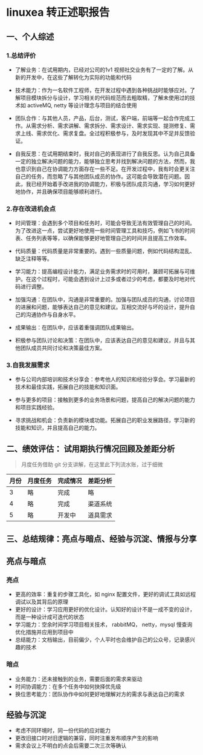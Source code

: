 # linuxea 转正述职报告

## 一、个人综述

### 1.总结评价

- 了解业务：在试用期内，已经对公司的1v1 视频社交业务有了一定的了解。从新的开发中，在这些了解转化为实际的功能和代码

- 技术能力：作为一名软件工程师，在开发过程中遇到各种挑战时能够应对。了解项目模块拆分与设计，学习相关的代码规范而去粗取精，了解未使用过的技术如 activeMQ, netty 等设计理念与项目的结合使用

- 团队合作：与其他人员，产品，后台，测试，客户端，前端等一起合作完成工作。从需求分析、需求讲解、需求拆分、需求设计、需求实现、提测修复、需求上线、需求优化、需求复盘。全过程积极参与，及时发现其中不足并反馈验证。

- 自我反思：在试用期结束时，我对自己的表现进行了自我反思。认为自己具备一定的独立解决问题的能力，能够独立思考并找到解决问题的方法，然而，我也意识到自己在协调能力方面存在一些不足。在开发过程中，我有时会更关注自己的任务，而忽略了与其他团队成员的协作。这可能会导致潜在问题。因此，我已经开始着手改进我的协调能力，积极与团队成员沟通，学习如何更好地协作，并且确保项目能够顺利进行。

### 2.存在改进机会点

- 时间管理：会遇到多个项目和任务时，可能会导致无法有效管理自己的时间。为了改进这一点，尝试更好地使用一些时间管理工具和技巧，例如飞书的时间表、任务列表等等，以确保能够更好地管理自己的时间并且提高工作效率。

- 代码质量：代码质量是非常重要的。遇到一些质量问题，例如代码结构混乱、缺乏注释等等。

- 学习能力：提高编程设计能力，满足业务需求时的可用时，兼顾可拓展与可维护。在这个过程时，可能会遇到设计上过多或者过少的考虑，都要及时地对代码进行调整。

- 加强沟通：在团队中，沟通是非常重要的。加强与团队成员的沟通，讨论项目的进展和问题，能够表达自己的意见和建议。互相交流好与坏的设计，提升自己的沟通协作与自身水平。

- 成果输出：在团队中，应该着重强调团队成果输出。

- 积极参与团队讨论和决策：在团队中，应该表达自己的意见和建议，并且与其他团队成员共同讨论和决策最佳方案。

### 3.自我发展需求

- 参与公司内部培训和技术分享会：参考他人的知识和经验分享会。学习最新的技术和最佳实践，拓展自己的技能和知识面。

- 参与更多的项目：接触到更多的业务场景和问题，提高自己的解决问题的能力和项目实践经验。

- 寻求挑战和机会：负责新的模块或功能。拓展自己的职业发展路径，学习新的技能和知识，并且提高自己的能力。


## 二、绩效评估： 试用期执行情况回顾及差距分析

> 月度任务借助 git 分支讲解，在这里此下列流水账，过于细微

| 月份 | 月度任务 | 完成情况 | 差距分析 | 
| ----------- | ----------- | ----------- | ----------- | 
| 3 | 略 | 完成 | 略 |
| 4 | 略 | 完成 | 渠道系统 |
| 5 | 略 | 开发中 | 道具需求 |



## 三、总结规律：亮点与暗点、经验与沉淀、情报与分享

## 亮点与暗点

### 亮点

- 更高的效率：重复的步骤工具化，如 nginx 配置文件，更好的调试工具如远程调试以及其背后的原理
- 更好的设计：学习应用更好的优化设计。认知好的设计不是一成不变的设计，而是一种设计成可迭代的状态
- 学习能力：空余时间学习项目相关技术， rabbitMQ， netty，mysql 慢查询优化措施并应用到项目中
- 总结能力：文档输出，目前偏少，个人平时也会维护自己的公众号，记录感兴趣的技术


### 暗点

- 业务能力：还未接触到的业务，需要后面的需求来驱动
- 时间协调能力：在多个任务中如何抉择优先级
- 换位思考能力：团队协作中如何更好地理解对方的需求与表达自己的需求


## 经验与沉淀

- 考虑不同环境时，同一份代码的应对能力
- 更改旧接口时对旧逻辑的兼容，同时注重发布顺序产生的影响
- 需求会议上不明白的点会后需要二次三次等确认